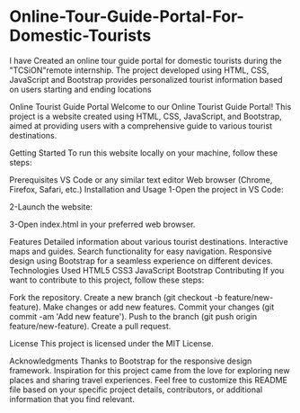 # Online-Tour-Guide-Portal-For-Domestic-Tourists
I have Created an online tour guide portal for domestic tourists during the "TCSiON"remote internship. The project developed using HTML, CSS, JavaScript and Bootstrap provides personalized tourist information based on users starting and ending locations


Online Tourist Guide Portal
Welcome to our Online Tourist Guide Portal! This project is a website created using HTML, CSS, JavaScript, and Bootstrap, aimed at providing users with a comprehensive guide to various tourist destinations.

Getting Started
To run this website locally on your machine, follow these steps:

Prerequisites
VS Code or any similar text editor
Web browser (Chrome, Firefox, Safari, etc.)
Installation and Usage
1-Open the project in VS Code:

2-Launch the website:

3-Open index.html in your preferred web browser.

Features
Detailed information about various tourist destinations.
Interactive maps and guides.
Search functionality for easy navigation.
Responsive design using Bootstrap for a seamless experience on different devices.
Technologies Used
HTML5
CSS3
JavaScript
Bootstrap
Contributing
If you want to contribute to this project, follow these steps:

Fork the repository.
Create a new branch (git checkout -b feature/new-feature).
Make changes or add new features.
Commit your changes (git commit -am 'Add new feature').
Push to the branch (git push origin feature/new-feature).
Create a pull request.

License
This project is licensed under the MIT License.

Acknowledgments
Thanks to Bootstrap for the responsive design framework.
Inspiration for this project came from the love for exploring new places and sharing travel experiences.
Feel free to customize this README file based on your specific project details, contributors, or additional information that you find relevant.
